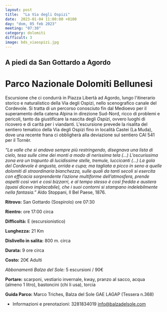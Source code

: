 ```yaml
---
layout: post
title:  "La Via degli Ospizi"
date:  2023-01-04 11:00:00 +0100
day: "dom, 05 feb 2023"
meeting: "07:30"
category: dolomiti 
difficult: 3
image: bds_viaospizi.jpg
---
```


## A piedi da San Gottardo a Agordo
# Parco Nazionale Dolomiti Bellunesi

Escursione che ci condurrà in Piazza Libertà ad Agordo, lungo l'itinerario storico e naturalistico della Via degli Ospizi, nello scenografico canale del Cordevole.
Si tratta di un percorso conosciuto fin dal Medioevo per il superamento della catena Alpina in direzione Sud-Nord, ricco di problemi e pericoli, tanto da giustificare la nascita degli *Ospizi*, ovvero luoghi di ricovero e di carità per i viandanti. 
L'escursione prevede la risalita del sentiero tematico della Via degli Ospizi fino in località Castei (La Muda), dove una recente frana ci obbligherà alla deviazione sul sentiero CAI 541 per il Tornèr.

*“La valle che si andava sempre più restringendo, disegnava una lista di cielo, tesa sulle cime dei monti a modo di nerissima tela (…) L’oscurissima zona era un trapunto di lucidissime stelle, tremule, luccicanti (…) La gola del Cordevole è angusta, orrida e cupa; ma tagliata a picco in seno a quelle dolomiti di straordinaria bianchezza, sulle quali da tanti secoli si esercita con efficacia sorprendente l’azione multiforme dell’atmosfera, prende aspetti così vari e così bizzarri, e al tempo stesso è così fredda e austera (quasi dicevo implacabile), che i suoi contorni si stampano indelebilmente nella fantasia.”*
Aldo Stoppani, Il Bel Paese, 1876.

**Ritrovo:** San Gottardo (Sospirolo) ore 07:30

**Rientro:** ore 17:00 circa 

**Difficoltà:** E (escursionistico)

**Lunghezza:** 21 Km

**Dislivello in salita:**  800 m. circa

**Durata:** 9 ore circa

**Costo:** 20€ Adulti

*Abbonamenti Balza del Sole:* 5 escursioni / 90€

**Portare:** scarponi, vestiario invernale, kway, pranzo al sacco, acqua (almeno 1 litro), bastoncini (chi li usa), torcia

**Guida Parco:** Marco Triches, Balza del Sole GAE LAGAP (Tessera n.368)
* Informazioni e prenotazioni: 3281834019 info@balzadelsole.com 

